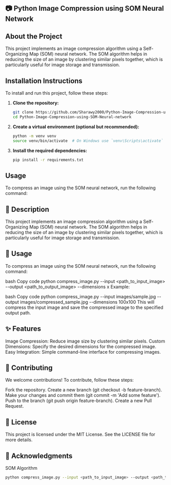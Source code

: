<p align="center">
  <a href="https://github.com/Sharawy2000/Python-Image-Compression-using-SOM-Neural-network" target="_blank">
  </a>
</p>

## 📷 Python Image Compression using SOM Neural Network

## About the Project

This project implements an image compression algorithm using a Self-Organizing Map (SOM) neural network. The SOM algorithm helps in reducing the size of an image by clustering similar pixels together, which is particularly useful for image storage and transmission.

## Installation Instructions

To install and run this project, follow these steps:

1. **Clone the repository:**

    ```bash
    git clone https://github.com/Sharawy2000/Python-Image-Compression-using-SOM-Neural-network.git
    cd Python-Image-Compression-using-SOM-Neural-network
    ```

2. **Create a virtual environment (optional but recommended):**

    ```bash
    python -m venv venv
    source venv/bin/activate  # On Windows use `venv\Scripts\activate`
    ```

3. **Install the required dependencies:**

    ```bash
    pip install -r requirements.txt
    ```

## Usage

To compress an image using the SOM neural network, run the following command:



## 📄 Description

This project implements an image compression algorithm using a Self-Organizing Map (SOM) neural network. The SOM algorithm helps in reducing the size of an image by clustering similar pixels together, which is particularly useful for image storage and transmission.


## 📸 Usage


To compress an image using the SOM neural network, run the following command:

bash
Copy code
python compress_image.py --input <path_to_input_image> --output <path_to_output_image> --dimensions <width>x<height>
Example:

bash
Copy code
python compress_image.py --input images/sample.jpg --output images/compressed_sample.jpg --dimensions 100x100
This will compress the input image and save the compressed image to the specified output path.



## ✨ Features

Image Compression: Reduce image size by clustering similar pixels.
Custom Dimensions: Specify the desired dimensions for the compressed image.
Easy Integration: Simple command-line interface for compressing images.



## 🤝 Contributing


We welcome contributions! To contribute, follow these steps:

Fork the repository.
Create a new branch (git checkout -b feature-branch).
Make your changes and commit them (git commit -m 'Add some feature').
Push to the branch (git push origin feature-branch).
Create a new Pull Request.



## 📜 License


This project is licensed under the MIT License. See the LICENSE file for more details.



## 🙏 Acknowledgments


SOM Algorithm


```bash
python compress_image.py --input <path_to_input_image> --output <path_to_output_image> --dimensions <width>x<height>
